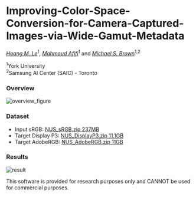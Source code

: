 # Improving-Color-Space-Conversion-for-Camera-Captured-Images-via-Wide-Gamut-Metadata

_[Hoang M. Le](https://www.linkedin.com/in/hminle/)_<sup>1</sup>, _[Mahmoud Afifi](https://sites.google.com/view/mafifi)_<sup>1</sup> and _[Michael S. Brown](http://www.cse.yorku.ca/~mbrown/)_<sup>1,2</sup>

<sup>1</sup>York University  
<sup>2</sup>Samsung AI Center (SAIC) - Toronto

### Overview

![overview_figure](./figures/overview_figure.jpg)

### Dataset

- Input sRGB: [NUS_sRGB.zip 237MB](https://ln2.sync.com/dl/e90536850/8fucetye-2c2re4d5-5nuc8hjd-txr33r77)
- Target Display P3: [NUS_DisplayP3.zip 11.1GB](https://ln2.sync.com/dl/69c792a80/7pknnv9g-cf77nyft-sdqgtzej-3t48cphk)
- Target AdobeRGB: [NUS_AdobeRGB.zip 11GB](https://ln2.sync.com/dl/32e5001d0/8xx75cyq-f8g7gs8y-qg7ffdk5-gsqi4hsj)

### Results

![result](./figures/CombinedResults.jpg)

This software is provided for research purposes only and CANNOT be used for commercial purposes.
